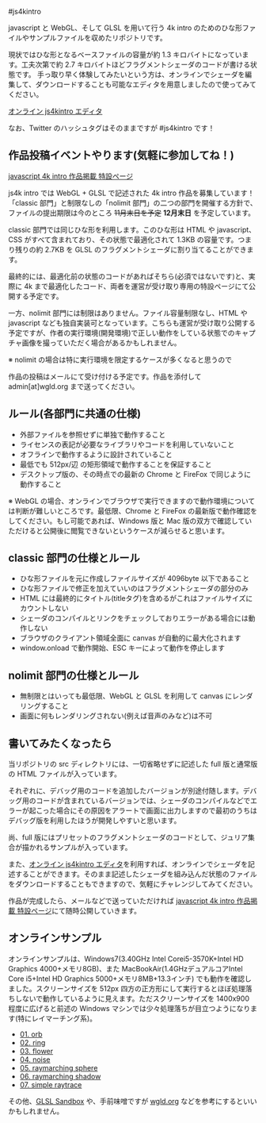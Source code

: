 #js4kintro

javascript と WebGL、そして GLSL を用いて行う 4k intro のためのひな形ファイルやサンプルファイルを収めたリポジトリです。

現状ではひな形となるベースファイルの容量が約 1.3 キロバイトになっています。工夫次第で約 2.7 キロバイトほどフラグメントシェーダのコードが書ける状態です。 手っ取り早く体験してみたいという方は、オンラインでシェーダを編集して、ダウンロードすることも可能なエディタを用意しましたので使ってみてください。

[オンライン js4kintro エディタ](http://jp.wgld.org/js4kintro/editor/ "オンライン js4kintro エディタ")

なお、Twitter のハッシュタグはそのままですが #js4kintro です！


## 作品投稿イベントやります(気軽に参加してね！)

[javascript 4k intro 作品掲載 特設ページ](http://jp.wgld.org/js4kintro/)

js4k intro では WebGL + GLSL で記述された 4k intro 作品を募集しています！
「classic 部門」と制限なしの「nolimit 部門」の二つの部門を開催する方針で、ファイルの提出期限は今のところ ~~11月末日を予定~~ **12月末日** を予定しています。

classic 部門では同じひな形を利用します。このひな形は HTML や javascript、CSS がすべて含まれており、その状態で最適化されて 1.3KB の容量です。つまり残りの約 2.7KB を GLSL のフラグメントシェーダに割り当てることができます。

最終的には、最適化前の状態のコードがあればそちら(必須ではないです)と、実際に 4k まで最適化したコード、両者を運営が受け取り専用の特設ページにて公開する予定です。

一方、nolimit 部門には制限はありません。ファイル容量制限なし、HTML や javascript なども独自実装可となっています。こちらも運営が受け取り公開する予定ですが、作者の実行環境(開発環境)で正しい動作をしている状態でのキャプチャ画像を撮っていただく場合があるかもしれません。

※ nolimit の場合は特に実行環境を限定するケースが多くなると思うので

作品の投稿はメールにて受け付ける予定です。作品を添付して admin[at]wgld.org まで送ってください。


## ルール(各部門に共通の仕様)

* 外部ファイルを参照せずに単独で動作すること
* ライセンスの表記が必要なライブラリやコードを利用していないこと
* オフラインで動作するように設計されていること
* 最低でも 512px/辺 の矩形領域で動作することを保証すること
* デスクトップ版の、その時点での最新の Chrome と FireFox で同じように動作すること

※ WebGL の場合、オンラインでブラウザで実行できますので動作環境については判断が難しいところです。最低限、Chrome と FireFox の最新版で動作確認をしてください。もし可能であれば、Windows 版と Mac 版の双方で確認していただけると公開後に閲覧できないというケースが減らせると思います。


## classic 部門の仕様とルール

* ひな形ファイルを元に作成しファイルサイズが 4096byte 以下であること
* ひな形ファイルで修正を加えていいのはフラグメントシェーダの部分のみ
* HTML には最終的にタイトル(titleタグ)を含めるがこれはファイルサイズにカウントしない
* シェーダのコンパイルとリンクをチェックしておりエラーがある場合には動作しない
* ブラウザのクライアント領域全面に canvas が自動的に最大化されます
* window.onload で動作開始、ESC キーによって動作を停止します


## nolimit 部門の仕様とルール

* 無制限とはいっても最低限、WebGL と GLSL を利用して canvas にレンダリングすること
* 画面に何もレンダリングされない(例えば音声のみなど)は不可


## 書いてみたくなったら

当リポジトリの src ディレクトリには、一切省略せずに記述した full 版と通常版の HTML ファイルが入っています。

それぞれに、デバッグ用のコードを追加したバージョンが別途付随します。デバッグ用のコードが含まれているバージョンでは、シェーダのコンパイルなどでエラーが起こった場合にその原因をアラートで画面に出力しますので最初のうちはデバッグ版を利用したほうが開発しやすいと思います。

尚、full 版にはプリセットのフラグメントシェーダのコードとして、ジュリア集合が描かれるサンプルが入っています。

また、[オンライン js4kintro エディタ](http://jp.wgld.org/js4kintro/editor/ "オンライン js4kintro エディタ")を利用すれば、オンラインでシェーダを記述することができます。そのまま記述したシェーダを組み込んだ状態のファイルをダウンロードすることもできますので、気軽にチャレンジしてみてください。

作品が完成したら、メールなどで送っていただければ [javascript 4k intro 作品掲載 特設ページ](http://jp.wgld.org/js4kintro/)にて随時公開していきます。

## オンラインサンプル

オンラインサンプルは、Windows7(3.40GHz Intel Corei5-3570K+Intel HD Graphics 4000+メモリ8GB)、また MacBookAir(1.4GHzデュアルコアIntel Core i5+Intel HD Graphics 5000+メモリ8MB+13.3インチ) でも動作を確認しました。スクリーンサイズを 512px 四方の正方形にして実行するとほぼ処理落ちしないで動作しているように見えます。ただスクリーンサイズを 1400x900 程度に広げると前述の Windows マシンでは少々処理落ちが目立つようになります(特にレイマーチング系)。


* [01. orb](http://wgld.org/o/js4kintro/sample/01_orb "orb")
* [02. ring](http://wgld.org/o/js4kintro/sample/02_ring "ring")
* [03. flower](http://wgld.org/o/js4kintro/sample/03_flower "flower")
* [04. noise](http://wgld.org/o/js4kintro/sample/04_noise "noise")
* [05. raymarching sphere](http://wgld.org/o/js4kintro/sample/05_raymarching_sphere "sphere")
* [06. raymarching shadow](http://wgld.org/o/js4kintro/sample/06_raymarching_shadow "shadow")
* [07. simple raytrace](http://wgld.org/o/js4kintro/sample/07_simple_raytrace "raytrace")


その他、[GLSL Sandbox](http://glslsandbox.com/) や、手前味噌ですが [wgld.org](http://wgld.org) などを参考にするといいかもしれません。
